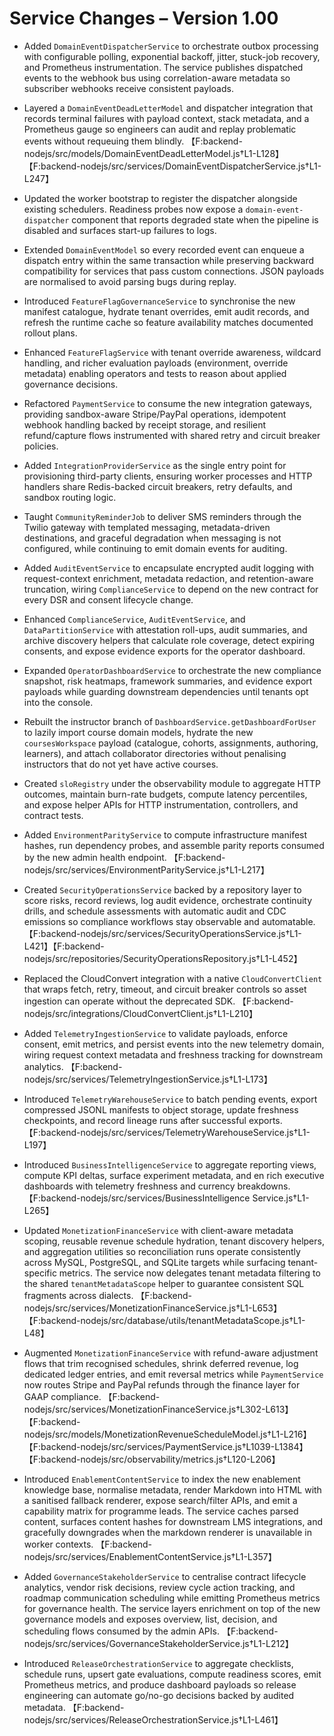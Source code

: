 # Service Changes – Version 1.00

- Added `DomainEventDispatcherService` to orchestrate outbox processing with configurable polling, exponential backoff, jitter, stuck-job recovery, and Prometheus instrumentation. The service publishes dispatched events to the webhook bus using correlation-aware metadata so subscriber webhooks receive consistent payloads.
- Layered a `DomainEventDeadLetterModel` and dispatcher integration that records terminal failures with payload context, stack metadata, and a Prometheus gauge so engineers can audit and replay problematic events without requeuing them blindly. 【F:backend-nodejs/src/models/DomainEventDeadLetterModel.js†L1-L128】【F:backend-nodejs/src/services/DomainEventDispatcherService.js†L1-L247】
- Updated the worker bootstrap to register the dispatcher alongside existing schedulers. Readiness probes now expose a `domain-event-dispatcher` component that reports degraded state when the pipeline is disabled and surfaces start-up failures to logs.
- Extended `DomainEventModel` so every recorded event can enqueue a dispatch entry within the same transaction while preserving backward compatibility for services that pass custom connections. JSON payloads are normalised to avoid parsing bugs during replay.
- Introduced `FeatureFlagGovernanceService` to synchronise the new manifest catalogue, hydrate tenant overrides, emit audit records, and refresh the runtime cache so feature availability matches documented rollout plans.
- Enhanced `FeatureFlagService` with tenant override awareness, wildcard handling, and richer evaluation payloads (environment, override metadata) enabling operators and tests to reason about applied governance decisions.
- Refactored `PaymentService` to consume the new integration gateways, providing sandbox-aware Stripe/PayPal operations, idempotent webhook handling backed by receipt storage, and resilient refund/capture flows instrumented with shared retry and circuit breaker policies.
- Added `IntegrationProviderService` as the single entry point for provisioning third-party clients, ensuring worker processes and HTTP handlers share Redis-backed circuit breakers, retry defaults, and sandbox routing logic.
- Taught `CommunityReminderJob` to deliver SMS reminders through the Twilio gateway with templated messaging, metadata-driven destinations, and graceful degradation when messaging is not configured, while continuing to emit domain events for auditing.
- Added `AuditEventService` to encapsulate encrypted audit logging with request-context enrichment, metadata redaction, and retention-aware truncation, wiring `ComplianceService` to depend on the new contract for every DSR and consent lifecycle change.
- Enhanced `ComplianceService`, `AuditEventService`, and `DataPartitionService` with attestation roll-ups, audit summaries, and archive discovery helpers that calculate role coverage, detect expiring consents, and expose evidence exports for the operator dashboard.
- Expanded `OperatorDashboardService` to orchestrate the new compliance snapshot, risk heatmaps, framework summaries, and evidence export payloads while guarding downstream dependencies until tenants opt into the console.
- Rebuilt the instructor branch of `DashboardService.getDashboardForUser` to lazily import course domain models, hydrate the new
  `coursesWorkspace` payload (catalogue, cohorts, assignments, authoring, learners), and attach collaborator directories without
  penalising instructors that do not yet have active courses.
- Created `sloRegistry` under the observability module to aggregate HTTP outcomes, maintain burn-rate budgets, compute latency percentiles, and expose helper APIs for HTTP instrumentation, controllers, and contract tests.
- Added `EnvironmentParityService` to compute infrastructure manifest hashes, run dependency probes, and assemble parity reports consumed by the new admin health endpoint. 【F:backend-nodejs/src/services/EnvironmentParityService.js†L1-L217】
- Created `SecurityOperationsService` backed by a repository layer to score risks, record reviews, log audit evidence, orchestrate continuity drills, and schedule assessments with automatic audit and CDC emissions so compliance workflows stay observable and automatable. 【F:backend-nodejs/src/services/SecurityOperationsService.js†L1-L421】【F:backend-nodejs/src/repositories/SecurityOperationsRepository.js†L1-L452】
- Replaced the CloudConvert integration with a native `CloudConvertClient` that wraps fetch, retry, timeout, and circuit breaker controls so asset ingestion can operate without the deprecated SDK. 【F:backend-nodejs/src/integrations/CloudConvertClient.js†L1-L210】
- Added `TelemetryIngestionService` to validate payloads, enforce consent, emit metrics, and persist events into the new telemetry domain, wiring request context metadata and freshness tracking for downstream analytics. 【F:backend-nodejs/src/services/TelemetryIngestionService.js†L1-L173】
- Introduced `TelemetryWarehouseService` to batch pending events, export compressed JSONL manifests to object storage, update freshness checkpoints, and record lineage runs after successful exports. 【F:backend-nodejs/src/services/TelemetryWarehouseService.js†L1-L197】
- Introduced `BusinessIntelligenceService` to aggregate reporting views, compute KPI deltas, surface experiment metadata, and en
rich executive dashboards with telemetry freshness and currency breakdowns. 【F:backend-nodejs/src/services/BusinessIntelligence
Service.js†L1-L265】

- Updated `MonetizationFinanceService` with client-aware metadata scoping, reusable revenue schedule hydration, tenant discovery helpers, and aggregation utilities so reconciliation runs operate consistently across MySQL, PostgreSQL, and SQLite targets while surfacing tenant-specific metrics. The service now delegates tenant metadata filtering to the shared `tenantMetadataScope` helper to guarantee consistent SQL fragments across dialects. 【F:backend-nodejs/src/services/MonetizationFinanceService.js†L1-L653】【F:backend-nodejs/src/database/utils/tenantMetadataScope.js†L1-L48】
- Augmented `MonetizationFinanceService` with refund-aware adjustment flows that trim recognised schedules, shrink deferred revenue, log dedicated ledger entries, and emit reversal metrics while `PaymentService` now routes Stripe and PayPal refunds through the finance layer for GAAP compliance. 【F:backend-nodejs/src/services/MonetizationFinanceService.js†L302-L613】【F:backend-nodejs/src/models/MonetizationRevenueScheduleModel.js†L1-L216】【F:backend-nodejs/src/services/PaymentService.js†L1039-L1384】【F:backend-nodejs/src/observability/metrics.js†L120-L206】
- Introduced `EnablementContentService` to index the new enablement knowledge base, normalise metadata, render Markdown into HTML with a sanitised fallback renderer, expose search/filter APIs, and emit a capability matrix for programme leads. The service caches parsed content, surfaces content hashes for downstream LMS integrations, and gracefully downgrades when the markdown renderer is unavailable in worker contexts. 【F:backend-nodejs/src/services/EnablementContentService.js†L1-L357】
- Added `GovernanceStakeholderService` to centralise contract lifecycle analytics, vendor risk decisions, review cycle action tracking, and roadmap communication scheduling while emitting Prometheus metrics for governance health. The service layers enrichment on top of the new governance models and exposes overview, list, decision, and scheduling flows consumed by the admin APIs. 【F:backend-nodejs/src/services/GovernanceStakeholderService.js†L1-L212】
- Introduced `ReleaseOrchestrationService` to aggregate checklists, schedule runs, upsert gate evaluations, compute readiness scores, emit Prometheus metrics, and produce dashboard payloads so release engineering can automate go/no-go decisions backed by audited metadata. 【F:backend-nodejs/src/services/ReleaseOrchestrationService.js†L1-L461】
